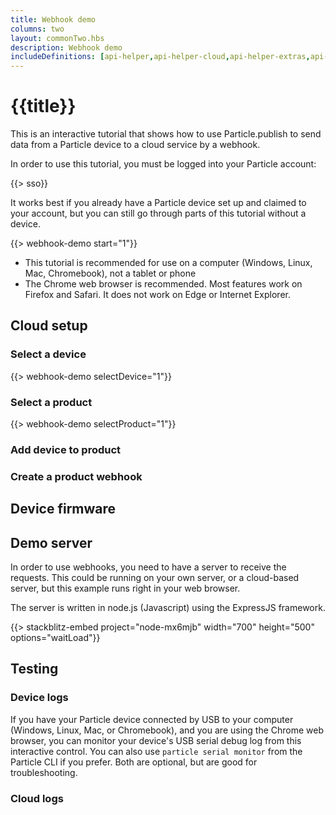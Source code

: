 ```yaml
---
title: Webhook demo
columns: two
layout: commonTwo.hbs
description: Webhook demo
includeDefinitions: [api-helper,api-helper-cloud,api-helper-extras,api-helper-projects,stackblitz,webhook-demo,zip]
---
```


# {{title}}

This is an interactive tutorial that shows how to use Particle.publish to send data from a Particle device to a cloud service by a webhook.

In order to use this tutorial, you must be logged into your Particle account:

{{> sso}}

It works best if you already have a Particle device set up and claimed to your account, but you can still go through parts of this tutorial without a device.

{{> webhook-demo start="1"}}

- This tutorial is recommended for use on a computer (Windows, Linux, Mac, Chromebook), not a tablet or phone
- The Chrome web browser is recommended. Most features work on Firefox and Safari. It does not work on Edge or Internet Explorer.

## Cloud setup

### Select a device

{{> webhook-demo selectDevice="1"}}


### Select a product

{{> webhook-demo selectProduct="1"}}



### Add device to product



### Create a product webhook


## Device firmware


## Demo server

In order to use webhooks, you need to have a server to receive the requests. This could be running on your own server, or a cloud-based server, but this example runs right in your web browser.

The server is written in node.js (Javascript) using the ExpressJS framework. 

{{> stackblitz-embed project="node-mx6mjb" width="700" height="500" options="waitLoad"}}

## Testing

### Device logs

If you have your Particle device connected by USB to your computer (Windows, Linux, Mac, or Chromebook), and you are using the Chrome web browser, you can monitor your device's USB serial debug log from this interactive control. You can also use `particle serial monitor` from the Particle CLI if you prefer. Both are optional, but are good for troubleshooting.


### Cloud logs



